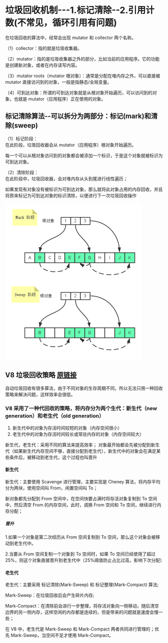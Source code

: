 # 垃圾回收机制---1.标记清除--2.引用计数(不常见，循环引用有问题)

在垃圾回收的算法中，经常会出现 mutator 和 collector 两个名称。

（1）collector：指的就是垃圾收集器。

（2）mutator：指的是垃圾收集器之外的部分，比如当前的应用程序。它的功能是创建新对象，或者在内存读写内容。

（3）mutator roots（mutator 根对象）：通常是分配在堆内存之外，可以直接被 mutator 直接访问到的对象，一般是指静态/全局变量。

（4）可到达对象：所谓的可到达对象就是从根对象开始遍历，可以访问到的对象，也就是 mutator（应用程序）正在使用的对象。

## 标记清除算法--可以拆分为两部分：标记(mark)和清除(sweep)

（1）标记阶段：  
在此阶段，垃圾回收器会从 mutator（应用程序）根对象开始遍历。

每一个可以从根对象访问到的对象都会被添加一个标识，于是这个对象就被标识为可到达对象。

（2）清除阶段：  
在此阶段中，垃圾回收器，会对堆内存从头到尾进行线性遍历；

如果发现有对象没有被标识为可到达对象，那么就将此对象占用的内存回收，并且将原来标记为可到达对象的标识清除，以便进行下一次垃圾回收操作

![垃圾回收流程](./img/collector.png)

## V8 垃圾回收策略 [原链接](https://mp.weixin.qq.com/s/ESEogtcywtog26nXhnsCDA)

自动垃圾回收有很多算法，由于不同对象的生存周期不同，所以无法只用一种回收策略来解决问题，这样效率会很低。

### V8 采用了一种代回收的策略，将内存分为两个生代：新生代（new generation）和老生代（old generation）

1. 新生代中的对象为存活时间较短的对象（内存空间很小）
2. 老生代中的对象为存活时间较长或常驻内存的对象（内存空间较大）

新生代，老生代：采用不同的算法来提高效率；
对象最开始都会先被分配到新生代（如果新生代内存空间不够，直接分配到老生代），新生代中的对象会在满足某些条件后，被移动到老生代，这个过程也叫晋升

#### 新生代

新生代：主要使用 Scavenge 进行管理，主要实现是 Cheney 算法，将内存平均分为两块，使用空间叫 From，闲置空间叫 To；

新对象都先分配到 From 空间中，在空间快要占满时将存活对象复制到 To 空间中，然后清空 From 的内存空间，此时，调换 From 空间和 To 空间，继续进行内存分配；

##### 晋升

1.如果一个对象是第二次经历从 From 空间复制到 To 空间，那么这个对象会被移动到老生代中。

2.当要从 From 空间复制一个对象到 To 空间时，如果 To 空间已经使用了超过 25%，则这个对象直接晋升到老生代中（25%阈值防止占比过高，影响下次分配）

#### 老生代

老生代：主要采用 标记清除(Mark-Sweep) 和 标记整理(Mark-Compact) 算法;

Mark-Sweep：在垃圾回收后会产生碎片内存;

Mark-Compact：在清除前会进行一步整理，将存活对象向一侧移动，随后清空边界的另一侧内存，这样空闲的内存都是连续的，但是带来的问题就是速度会慢一些；

在 V8 中，老生代是 Mark-Sweep 和 Mark-Compact 两者共同进行管理的；优先 Mark-Sweep，当空间不足才使用 Mark-Compact。
